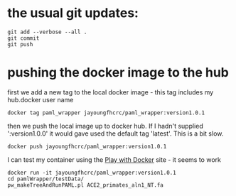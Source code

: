 # the usual git updates:
```
git add --verbose --all .
git commit
git push
```

# pushing the docker image to the hub

first we add a new tag to the local docker image - this tag includes my hub.docker user name
```
docker tag paml_wrapper jayoungfhcrc/paml_wrapper:version1.0.1
```
then we push the local image up to docker hub. If I hadn't supplied ':version1.0.0' it would gave used the default tag 'latest'. This is a bit slow.
```
docker push jayoungfhcrc/paml_wrapper:version1.0.1
```

I can test my container using the [Play with Docker](https://labs.play-with-docker.com) site - it seems to work
```
docker run -it jayoungfhcrc/paml_wrapper:version1.0.1
cd pamlWrapper/testData/
pw_makeTreeAndRunPAML.pl ACE2_primates_aln1_NT.fa
```
